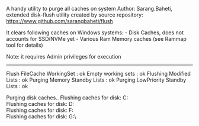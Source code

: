 
A handy utility to purge all caches on system
Author: Sarang.Baheti, extended disk-flush utility created by <vitillo>
source repository: https://www.github.com/sarangbaheti/flush

It clears following caches on Windows systems:
        - Disk Caches, does not accounts for SSD/NVMe yet
        - Various Ram Memory caches (see Rammap tool for details)

Note: it requires Admin privileges for execution

----------------------------------------------------------------------------------------------
Flush FileCache WorkingSet : ok
Empty working sets : ok
Flushing Modified Lists : ok
Purging Memory Standby Lists : ok
Purging LowPriority Standby Lists : ok

Purging disk caches..
Flushing caches for disk: C:\
Flushing caches for disk: D:\
Flushing caches for disk: F:\
Flushing caches for disk: G:\

